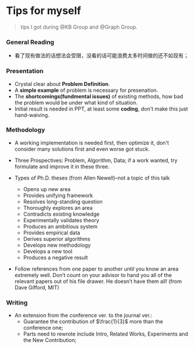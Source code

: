 # Tips for myself

> tips I got during @KB Group and @Graph Group.


### General Reading

- 看了现有做法的话想法会受限，没看的话可能浪费太多时间做的还不如现有；

### Presentation

- Crystal clear about **Problem Definition**.
- A **simple example** of problem is necessary for presenation.
- The **shortcomings(fundmental issues)** of existing methods, how bad the problem would be under what kind of situation.
- Initial result is needed in PPT, at least some **coding**, don't make this just hand-waiving.

### Methodology

- A working implementation is needed first, then optimize it, don't consider many solutions first and even worse got stuck.
- Three Prospectives: Problem, Algorithm, Data; if a work wanted, try formulate and improve it in these three.
- Types of Ph.D. theses (from Allen Newell)–not a topic of this talk
  - Opens up new area
  - Provides unifying framework
  - Resolves long-standing question
  - Thoroughly explores an area
  - Contradicts existing knowledge
  - Experimentally validates theory
  - Produces an ambitious system
  - Provides empirical data
  - Derives superior algorithms
  - Develops new methodology
  - Develops a new tool
  - Produces a negative result

- Follow references from one paper to another until you know an area extremely well. Don’t count on your advisor to hand you all of the relevant papers out of his file drawer. He doesn’t have them all! (from Dave Gifford, MIT)

### Writing

- An extension from the conference ver. to the journal ver.: 
  - Guarantee the contribution of $`\frac{1}{3}`$ more than the conference one;
  - Parts need to rewrote include Intro, Related Works, Experiments and the New Contribution;



